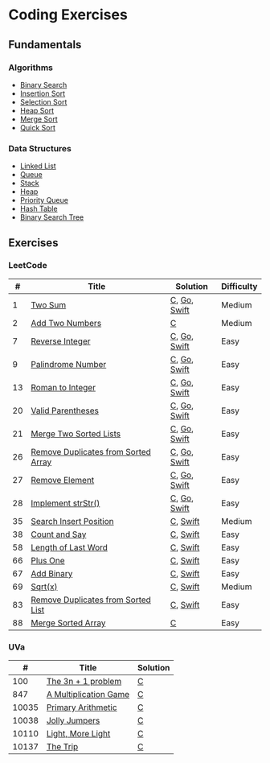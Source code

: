 # Coding Exercises

## Fundamentals
### Algorithms
- [Binary Search](./fundamentals/binary_search)
- [Insertion Sort](./fundamentals/insertion_sort)
- [Selection Sort](./fundamentals/selection_sort)
- [Heap Sort](./fundamentals/heap_sort)
- [Merge Sort](./fundamentals/merge_sort)
- [Quick Sort](./fundamentals/quick_sort)

### Data Structures
- [Linked List](./fundamentals/linked_list)
- [Queue](./fundamentals/queue)
- [Stack](./fundamentals/stack)
- [Heap](./fundamentals/heap)
- [Priority Queue](./fundamentals/priority_queue)
- [Hash Table](./fundamentals/hash_table)
- [Binary Search Tree](./fundamentals/binary_search_tree)

## Exercises
### LeetCode
| # | Title | Solution | Difficulty |
|---|-------|----------|------------|
|1|[Two Sum](https://leetcode.com/problems/two-sum/)| [C](./leetcode-c/lc_001.c), [Go](./leetcode-go/lc_001.go), [Swift](./leetcode-swift/lc_001.swift)|Medium|
|2|[Add Two Numbers](https://leetcode.com/problems/add-two-numbers/)| [C](./leetcode-c/lc_002.c)|Medium|
|7|[Reverse Integer](https://leetcode.com/problems/reverse-integer/)| [C](./leetcode-c/lc_002.c), [Go](./leetcode-go/lc_002.go), [Swift](./leetcode-swift/lc_007.swift)|Easy|
|9|[Palindrome Number](https://leetcode.com/problems/palindrome-number/)| [C](./leetcode-c/lc_009.c), [Go](./leetcode-go/lc_009.go), [Swift](./leetcode-swift/lc_009.swift)|Easy|
|13|[Roman to Integer](https://leetcode.com/problems/roman-to-integer/)| [C](./leetcode-c/lc_013.c), [Go](./leetcode-go/lc_013.go), [Swift](./leetcode-swift/lc_013.swift)|Easy|
|20|[Valid Parentheses](https://leetcode.com/problems/valid-parentheses/)| [C](./leetcode-c/lc_020.c), [Go](./leetcode-go/lc_020.go), [Swift](./leetcode-swift/lc_020.swift)|Easy|
|21|[Merge Two Sorted Lists](https://leetcode.com/problems/merge-two-sorted-lists/)| [C](./leetcode-c/lc_021.c), [Go](./leetcode-go/lc_021.go), [Swift](./leetcode-swift/lc_021.swift)|Easy|
|26|[Remove Duplicates from Sorted Array](https://leetcode.com/problems/remove-duplicates-from-sorted-array/)| [C](./leetcode-c/lc_026.c), [Go](./leetcode-go/lc_026.go), [Swift](./leetcode-swift/lc_026.swift)|Easy|
|27|[Remove Element](https://leetcode.com/problems/remove-element/)| [C](./leetcode-c/lc_027.c), [Go](./leetcode-go/lc_027.go), [Swift](./leetcode-swift/lc_027.swift)|Easy|
|28|[Implement strStr()](https://leetcode.com/problems/implement-strstr/)| [C](./leetcode-c/lc_028.c), [Go](./leetcode-go/lc_028.go), [Swift](./leetcode-swift/lc_028.swift)|Easy|
|35|[Search Insert Position](https://leetcode.com/problems/search-insert-position/)| [C](./leetcode-c/lc_035.c), [Swift](./leetcode-swift/lc_035.swift)|Medium|
|38|[Count and Say](https://leetcode.com/problems/count-and-say/)| [C](./leetcode-c/lc_038.c), [Swift](./leetcode-swift/lc_038.swift)|Easy|
|58|[Length of Last Word](https://leetcode.com/problems/length-of-last-word/)| [C](./leetcode-c/lc_058.c), [Swift](./leetcode-swift/lc_058.swift)|Easy|
|66|[Plus One](https://leetcode.com/problems/plus-one/)| [C](./leetcode-c/lc_066.c), [Swift](./leetcode-swift/lc_066.swift)|Easy|
|67|[Add Binary](https://leetcode.com/problems/add-binary/)| [C](./leetcode-c/lc_067.c), [Swift](./leetcode-swift/lc_067.swift)|Easy|
|69|[Sqrt(x)](https://leetcode.com/problems/sqrtx/)| [C](./leetcode-c/lc_069.c), [Swift](./leetcode-swift/lc_069.swift)|Medium|
|83|[Remove Duplicates from Sorted List](https://leetcode.com/problems/remove-duplicates-from-sorted-list/)| [C](./leetcode-c/lc_083.c), [Swift](./leetcode-swift/lc_083.swift)|Easy|
|88|[Merge Sorted Array](https://leetcode.com/problems/merge-sorted-array/)| [C](./leetcode-c/lc_088.c)|Easy|

### UVa
| # | Title | Solution |
|---|-------|----------|
|100|[The 3n + 1 problem](https://uva.onlinejudge.org/external/1/100.pdf/)| [C](./uva/uva_100.c)|
|847|[A Multiplication Game](https://uva.onlinejudge.org/external/8/847.pdf/)| [C](./uva/uva_847.c)|
|10035|[Primary Arithmetic](https://uva.onlinejudge.org/external/100/10035.pdf/)| [C](./uva/uva_10035.c)|
|10038|[Jolly Jumpers](https://uva.onlinejudge.org/external/100/10038.pdf/)| [C](./uva/uva_10038.c)|
|10110|[Light, More Light](https://uva.onlinejudge.org/external/101/10110.pdf/)| [C](./uva/uva_10110.c)|
|10137|[The Trip](https://uva.onlinejudge.org/external/101/10137.pdf/)| [C](./uva/uva_10137.c)|
